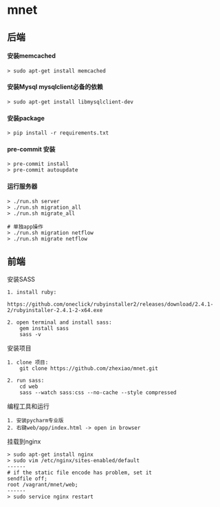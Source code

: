 # mnet

## 后端

#### 安装memcached
```
> sudo apt-get install memcached
```

#### 安装Mysql mysqlclient必备的依赖
```
> sudo apt-get install libmysqlclient-dev
```

#### 安装package
```
> pip install -r requirements.txt
```

#### pre-commit 安装
```
> pre-commit install
> pre-commit autoupdate
```

#### 运行服务器
```
> ./run.sh server
> ./run.sh migration_all
> ./run.sh migrate_all

# 单独app操作
> ./run.sh migration netflow
> ./run.sh migrate netflow
```

## 前端
安装SASS
```
1. install ruby:
    https://github.com/oneclick/rubyinstaller2/releases/download/2.4.1-2/rubyinstaller-2.4.1-2-x64.exe

2. open terminal and install sass:
    gem install sass
    sass -v
```

安装项目
```
1. clone 项目:
    git clone https://github.com/zhexiao/mnet.git

2. run sass:
    cd web
    sass --watch sass:css --no-cache --style compressed
```

编程工具和运行
```
1. 安装pycharm专业版
2. 右键web/app/index.html -> open in browser
```

挂载到nginx
```
> sudo apt-get install nginx
> sudo vim /etc/nginx/sites-enabled/default
------
# if the static file encode has problem, set it
sendfile off;
root /vagrant/mnet/web;
------
> sudo service nginx restart
```

